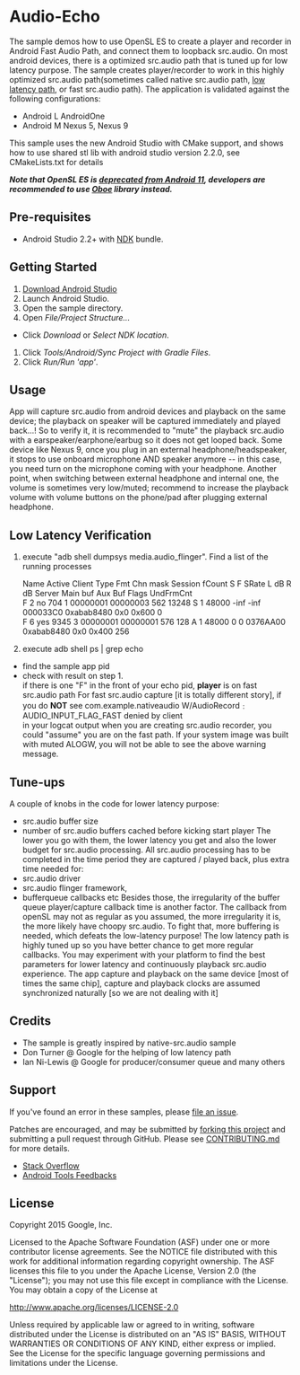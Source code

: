 Audio-Echo
==========
The sample demos how to use OpenSL ES to create a player and recorder in Android Fast Audio Path, and connect them to loopback src.audio. On most android devices, there is a optimized src.audio path that is tuned up for low latency purpose. The sample creates player/recorder to work in this highly optimized src.audio path(sometimes called native src.audio path, [low latency path](http://stackoverflow.com/questions/14842803/low-latency-src.audio-playback-on-android?rq=1), or fast src.audio path). The application is validated against the following configurations:
  *   Android L    AndroidOne
  *   Android M    Nexus 5, Nexus 9

This sample uses the new Android Studio with CMake support, and shows how to use shared stl lib with android studio version 2.2.0, see CMakeLists.txt for details

***Note that OpenSL ES is [deprecated from Android 11](https://developer.android.com/preview/features#deprecate-opensl), developers are recommended to use [Oboe](https://github.com/google/oboe) library instead.***

Pre-requisites
--------------
- Android Studio 2.2+ with [NDK](https://developer.android.com/ndk/) bundle.

Getting Started
---------------
1. [Download Android Studio](http://developer.android.com/sdk/index.html)
1. Launch Android Studio.
1. Open the sample directory.
1. Open *File/Project Structure...*
  - Click *Download* or *Select NDK location*.
1. Click *Tools/Android/Sync Project with Gradle Files*.
1. Click *Run/Run 'app'*.

Usage
-----
App will capture src.audio from android devices and playback on the same device; the playback on speaker will be captured immediately and played back...! So to verify it, it is recommended to "mute" the playback src.audio with a earspeaker/earphone/earbug so it does not get looped back.  Some device like Nexus 9, once you plug in an external headphone/headspeaker, it stops to use onboard microphone AND speaker anymore -- in this case, you need turn on the microphone coming with your headphone. Another point, when switching between external headphone and internal one, the volume is sometimes very low/muted; recommend to increase the playback volume with volume buttons on the phone/pad after plugging external headphone.

Low Latency Verification
------------------------

1. execute "adb shell dumpsys media.audio_flinger". Find a list of the running processes

   Name Active Client Type      Fmt Chn mask Session fCount S F SRate  L dB  R dB    Server Main buf  Aux Buf Flags UndFrmCnt  
   F  2     no    704    1 00000001 00000003     562  13248 S 1 48000  -inf  -inf  000033C0 0xabab8480 0x0 0x600         0  
   F  6    yes   9345    3 00000001 00000001     576    128 A 1 48000     0     0  0376AA00 0xabab8480 0x0 0x400       256 

1. execute adb shell ps  | grep echo  

  * find the sample app pid  
  * check with result on step 1.  
   if there is one "F" in the front of your echo pid, **player** is on fast src.audio path
   For fast src.audio capture [it is totally different story], if you do **NOT** see
   com.example.nativeaudio W/AudioRecord﹕ AUDIO_INPUT_FLAG_FAST denied by client  
in your logcat output when you are creating src.audio recorder, you could "assume" you are on the fast path.
If your system image was built with muted ALOGW, you will not be able to see the above warning message.

Tune-ups
--------
A couple of knobs in the code for lower latency purpose:
  * src.audio buffer size
  * number of src.audio buffers cached before kicking start player
The lower you go with them, the lower latency you get and also the lower budget for src.audio processing. All src.audio processing has to be completed in the time period they are captured / played back, plus extra time needed for:
  * src.audio driver
  * src.audio flinger framework,
  * bufferqueue callbacks etc
Besides those, the irregularity of the buffer queue player/capture callback time is another factor. The callback from openSL may not as regular as you assumed, the more irregularity it is, the more likely have choopy src.audio. To fight that, more buffering is needed, which defeats the low-latency purpose! The low latency path is highly tuned up so you have better chance to get more regular callbacks. You may experiment with your platform to find the best parameters for lower latency and continuously playback src.audio experience.
The app capture and playback on the same device [most of times the same chip], capture and playback clocks are assumed synchronized naturally [so we are not dealing with it]

Credits
-------
  * The sample is greatly inspired by native-src.audio sample
  * Don Turner @ Google for the helping of low latency path
  * Ian Ni-Lewis @ Google for producer/consumer queue and many others

Support
-------
If you've found an error in these samples, please [file an issue](https://github.com/googlesamples/android-ndk/issues/new).

Patches are encouraged, and may be submitted by [forking this project](https://github.com/googlesamples/android-ndk/fork) and
submitting a pull request through GitHub. Please see [CONTRIBUTING.md](../CONTRIBUTING.md) for more details.

- [Stack Overflow](http://stackoverflow.com/questions/tagged/android-ndk)
- [Android Tools Feedbacks](http://tools.android.com/feedback)

License
-------
Copyright 2015 Google, Inc.

Licensed to the Apache Software Foundation (ASF) under one or more contributor
license agreements.  See the NOTICE file distributed with this work for
additional information regarding copyright ownership.  The ASF licenses this
file to you under the Apache License, Version 2.0 (the "License"); you may not
use this file except in compliance with the License.  You may obtain a copy of
the License at

http://www.apache.org/licenses/LICENSE-2.0

Unless required by applicable law or agreed to in writing, software
distributed under the License is distributed on an "AS IS" BASIS, WITHOUT
WARRANTIES OR CONDITIONS OF ANY KIND, either express or implied.  See the
License for the specific language governing permissions and limitations under
the License.
